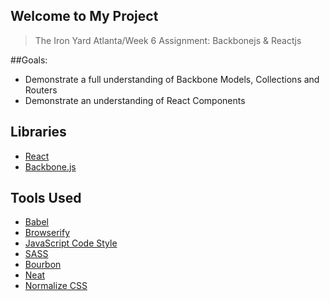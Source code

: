 ## Welcome to My Project

> The Iron Yard Atlanta/Week 6 Assignment: Backbonejs & Reactjs

##Goals:
- Demonstrate a full understanding of Backbone Models, Collections and  Routers
- Demonstrate an understanding of React Components

## Libraries
- [React](https://facebook.github.io/react/)
- [Backbone.js](http://backbonejs.org/)



## Tools Used
- [Babel](https://babeljs.io/)
- [Browserify](http://browserify.org/)
- [JavaScript Code Style](http://jscs.info/)
- [SASS](http://sass-lang.com/)
- [Bourbon](http://bourbon.io/)
- [Neat](http://neat.bourbon.io/)
- [Normalize CSS](https://necolas.github.io/normalize.css/)
